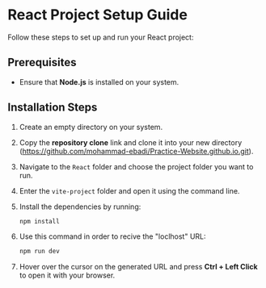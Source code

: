# React Project Setup Guide

Follow these steps to set up and run your React project:

## Prerequisites
- Ensure that **Node.js** is installed on your system.

## Installation Steps
1. Create an empty directory on your system.
2. Copy the **repository clone** link and clone it into your new directory (https://github.com/mohammad-ebadi/Practice-Website.github.io.git).

3. Navigate to the `React` folder and choose the project folder you want to run.
4. Enter the `vite-project` folder and open it using the command line.
5. Install the dependencies by running:

   ```sh
   npm install

6. Use this command in order to recive the "loclhost" URL:

    ```sh
    npm run dev

7. Hover over the cursor on the generated URL and press **Ctrl + Left Click** to open it with your browser.
